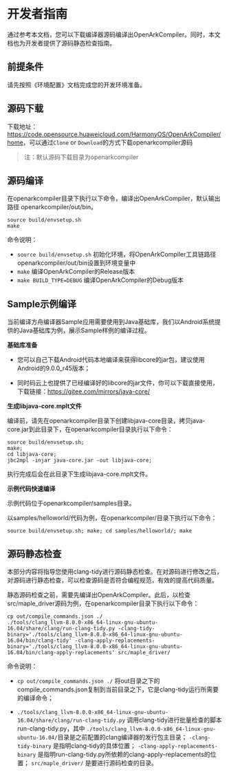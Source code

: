 # 开发者指南

通过参考本文档，您可以下载编译器源码编译出OpenArkCompiler。同时，本文档也为开发者提供了源码静态检查指南。

## 前提条件

请先按照《环境配置》文档完成您的开发环境准备。


## 源码下载

   下载地址：<https://code.opensource.huaweicloud.com/HarmonyOS/OpenArkCompiler/home>，可以通过`Clone` or `Download`的方式下载openarkcompiler源码
   > 注：默认源码下载目录为openarkcompiler


## 源码编译


在openarkcompiler目录下执行以下命令，编译出OpenArkCompiler，默认输出路径 openarkcompiler/out/bin。

```
source build/envsetup.sh
make
```
命令说明：

- `source build/envsetup.sh` 初始化环境，将OpenArkCompiler工具链路径openarkcompiler/out/bin设置到环境变量中
- `make` 编译OpenArkCompiler的Release版本
- `make BUILD_TYPE=DEBUG` 编译OpenArkCompiler的Debug版本

## Sample示例编译

当前编译方舟编译器Sample应用需要使用到Java基础库，我们以Android系统提供的Java基础库为例，展示Sample样例的编译过程。

**基础库准备**

- 您可以自己下载Android代码本地编译来获得libcore的jar包，建议使用Android的9.0.0_r45版本；

- 同时码云上也提供了已经编译好的libcore的jar文件，你可以下载直接使用，下载链接：https://gitee.com/mirrors/java-core/

**生成libjava-core.mplt文件**

编译前，请先在openarkcompiler目录下创建libjava-core目录，拷贝java-core.jar到此目录下，在openarkcompiler目录执行以下命令：
 
```
source build/envsetup.sh;
make;
cd libjava-core;
jbc2mpl -injar java-core.jar -out libjava-core;
```
   
执行完成后会在此目录下生成libjava-core.mplt文件。

**示例代码快速编译**

示例代码位于openarkcompiler/samples目录。

以samples/helloworld/代码为例，在openarkcompiler/目录下执行以下命令：

```
source build/envsetup.sh; make; cd samples/helloworld/; make
```

## 源码静态检查

本部分内容将指导您使用clang-tidy进行源码静态检查。在对源码进行修改之后，对源码进行静态检查，可以检查源码是否符合编程规范，有效的提高代码质量。

静态源码检查之前，需要先编译出OpenArkCompiler。此后，以检查src/maple_driver源码为例，在openarkcompiler目录下执行以下命令：

```
cp out/compile_commands.json ./
./tools/clang_llvm-8.0.0-x86_64-linux-gnu-ubuntu-16.04/share/clang/run-clang-tidy.py -clang-tidy-binary='./tools/clang_llvm-8.0.0-x86_64-linux-gnu-ubuntu-16.04/bin/clang-tidy' -clang-apply-replacements-binary='./tools/clang_llvm-8.0.0-x86_64-linux-gnu-ubuntu-16.04/bin/clang-apply-replacements' src/maple_driver/
```
命令说明：

- `cp out/compile_commands.json ./` 将out目录之下的compile_commands.json复制到当前目录之下，它是clang-tidy运行所需要的编译命令；

- `./tools/clang_llvm-8.0.0-x86_64-linux-gnu-ubuntu-16.04/share/clang/run-clang-tidy.py` 调用clang-tidy进行批量检查的脚本run-clang-tidy.py，其中 `./tools/clang_llvm-8.0.0-x86_64-linux-gnu-ubuntu-16.04/`目录是之前配置的clang编译器的发行包主目录； `-clang-tidy-binary` 是指明clang-tidy的具体位置； `-clang-apply-replacements-binary` 是指明run-clang-tidy.py所依赖的clang-apply-replacements的位置； `src/maple_driver/` 是要进行源码检查的目录。
